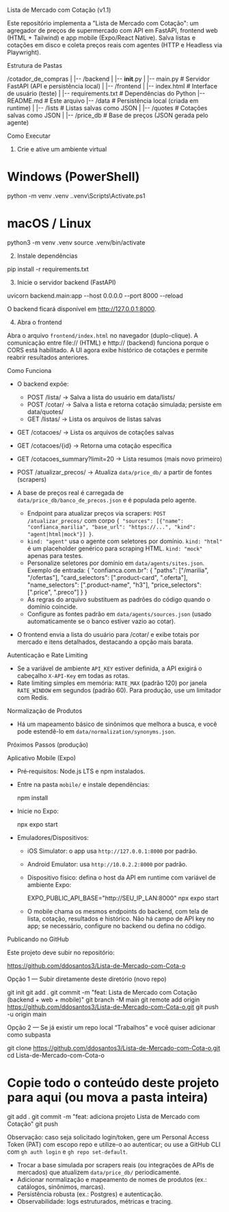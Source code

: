 Lista de Mercado com Cotação (v1.1)

Este repositório implementa a "Lista de Mercado com Cotação": um agregador de preços de supermercado com API em FastAPI, frontend web (HTML + Tailwind) e app mobile (Expo/React Native). Salva listas e cotações em disco e coleta preços reais com agentes (HTTP e Headless via Playwright).

Estrutura de Pastas

/cotador_de_compras
|
|-- /backend
|   |-- __init__.py
|   |-- main.py           # Servidor FastAPI (API e persistência local)
|
|-- /frontend
|   |-- index.html        # Interface de usuário (teste)
|
|-- requirements.txt      # Dependências do Python
|-- README.md             # Este arquivo
|-- /data                 # Persistência local (criada em runtime)
|   |-- /lists            # Listas salvas como JSON
|   |-- /quotes           # Cotações salvas como JSON
|   |-- /price_db         # Base de preços (JSON gerada pelo agente)


Como Executar

1) Crie e ative um ambiente virtual

# Windows (PowerShell)
python -m venv .venv
.\.venv\Scripts\Activate.ps1

# macOS / Linux
python3 -m venv .venv
source .venv/bin/activate

2) Instale dependências

pip install -r requirements.txt

3) Inicie o servidor backend (FastAPI)

uvicorn backend.main:app --host 0.0.0.0 --port 8000 --reload

O backend ficará disponível em http://127.0.0.1:8000.

4) Abra o frontend

Abra o arquivo `frontend/index.html` no navegador (duplo-clique). A comunicação entre file:// (HTML) e http:// (backend) funciona porque o CORS está habilitado. A UI agora exibe histórico de cotações e permite reabrir resultados anteriores.


Como Funciona

- O backend expõe:
  - POST /lista/         → Salva a lista do usuário em data/lists/
  - POST /cotar/         → Salva a lista e retorna cotação simulada; persiste em data/quotes/
  - GET  /listas/        → Lista os arquivos de listas salvas
- GET  /cotacoes/      → Lista os arquivos de cotações salvas
- GET  /cotacoes/{id}  → Retorna uma cotação específica
- GET  /cotacoes_summary?limit=20 → Lista resumos (mais novo primeiro)
- POST /atualizar_precos/ → Atualiza `data/price_db/` a partir de fontes (scrapers)

- A base de preços real é carregada de `data/price_db/banco_de_precos.json` e é populada pelo agente.
  - Endpoint para atualizar preços via scrapers: `POST /atualizar_precos/` com corpo `{ "sources": [{"name": "confianca_marilia", "base_url": "https://...", "kind": "agent|html|mock"}] }`.
  - `kind: "agent"` usa o agente com seletores por domínio. `kind: "html"` é um placeholder genérico para scraping HTML. `kind: "mock"` apenas para testes.
  - Personalize seletores por domínio em `data/agents/sites.json`. Exemplo de entrada:
    {
      "confianca.com.br": {
        "paths": ["/marilia", "/ofertas"],
        "card_selectors": [".product-card", ".oferta"],
        "name_selectors": [".product-name", "h3"],
        "price_selectors": [".price", ".preco"]
      }
    }
  - As regras do arquivo substituem as padrões do código quando o domínio coincide.
  - Configure as fontes padrão em `data/agents/sources.json` (usado automaticamente se o banco estiver vazio ao cotar).

- O frontend envia a lista do usuário para /cotar/ e exibe totais por mercado e itens detalhados, destacando a opção mais barata.


 Autenticação e Rate Limiting

- Se a variável de ambiente `API_KEY` estiver definida, a API exigirá o cabeçalho `X-API-Key` em todas as rotas.
- Rate limiting simples em memória: `RATE_MAX` (padrão 120) por janela `RATE_WINDOW` em segundos (padrão 60). Para produção, use um limitador com Redis.

 Normalização de Produtos

- Há um mapeamento básico de sinônimos que melhora a busca, e você pode estendê-lo em `data/normalization/synonyms.json`.

 Próximos Passos (produção)


Aplicativo Mobile (Expo)

- Pré‑requisitos: Node.js LTS e npm instalados.
- Entre na pasta `mobile/` e instale dependências:

  npm install

- Inicie no Expo:

  npx expo start

- Emuladores/Dispositivos:
  - iOS Simulator: o app usa `http://127.0.0.1:8000` por padrão.
  - Android Emulator: usa `http://10.0.2.2:8000` por padrão.
  - Dispositivo físico: defina o host da API em runtime com variável de ambiente Expo:

    EXPO_PUBLIC_API_BASE="http://SEU_IP_LAN:8000" npx expo start

  - O mobile chama os mesmos endpoints do backend, com tela de lista, cotação, resultados e histórico. Não há campo de API key no app; se necessário, configure no backend ou defina no código.

Publicando no GitHub

Este projeto deve subir no repositório:

https://github.com/ddosantos3/Lista-de-Mercado-com-Cota-o

Opção 1 — Subir diretamente deste diretório (novo repo)

git init
git add .
git commit -m "feat: Lista de Mercado com Cotação (backend + web + mobile)"
git branch -M main
git remote add origin https://github.com/ddosantos3/Lista-de-Mercado-com-Cota-o.git
git push -u origin main

Opção 2 — Se já existir um repo local “Trabalhos” e você quiser adicionar como subpasta

git clone https://github.com/ddosantos3/Lista-de-Mercado-com-Cota-o.git
cd Lista-de-Mercado-com-Cota-o
# Copie todo o conteúdo deste projeto para aqui (ou mova a pasta inteira)
git add .
git commit -m "feat: adiciona projeto Lista de Mercado com Cotação"
git push

Observação: caso seja solicitado login/token, gere um Personal Access Token (PAT) com escopo repo e utilize-o ao autenticar; ou use a GitHub CLI com `gh auth login` e `gh repo set-default`.

- Trocar a base simulada por scrapers reais (ou integrações de APIs de mercados) que atualizem `data/price_db/` periodicamente.
- Adicionar normalização e mapeamento de nomes de produtos (ex.: catálogos, sinônimos, marcas).
- Persistência robusta (ex.: Postgres) e autenticação.
- Observabilidade: logs estruturados, métricas e tracing.
